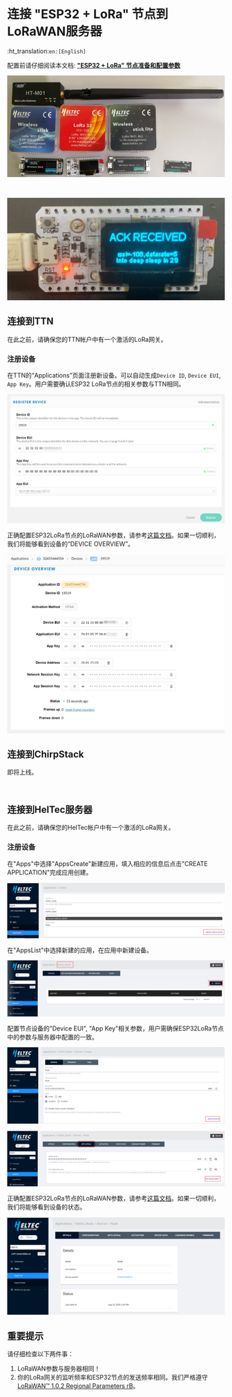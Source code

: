 # 连接 "ESP32 + LoRa" 节点到LoRaWAN服务器
:ht_translation:`en:[English]`

配置前请仔细阅读本文档: **["ESP32 + LoRa" 节点准备和配置参数](https://heltec-automation.readthedocs.io/zh_CN/latest/esp32/lorawan/config_parameter.html)**

![](img/connect_to_gateway/01.png)

&nbsp;

![](img/connect_to_gateway/05.png)

## 连接到TTN

在此之前，请确保您的TTN帐户中有一个激活的LoRa网关。

### 注册设备

在TTN的“Applications”页面注册新设备。可以自动生成`Device ID`, `Device EUI`, `App Key`。用户需要确认ESP32 LoRa节点的相关参数与TTN相同。

![](img/connect_to_gateway/02.png)

正确配置ESP32LoRa节点的LoRaWAN参数，请参考[这篇文档](https://heltec-automation.readthedocs.io/zh_CN/latest/esp32/lorawan/config_parameter.html)。如果一切顺利，我们将能够看到设备的“DEVICE OVERVIEW”。

![](img/connect_to_gateway/04.png)



## 连接到ChirpStack

即将上线。

&nbsp;

## 连接到HelTec服务器

在此之前，请确保您的HelTec帐户中有一个激活的LoRa网关。

### 注册设备

在"Apps"中选择"AppsCreate"新建应用，填入相应的信息后点击"CREATE APPLICATION"完成应用创建。

![](img/connect_to_gateway/06.png)

在"AppsList"中选择新建的应用，在应用中新建设备。

![](img/connect_to_gateway/07.png)

配置节点设备的"Device EUI", "App Key"相关参数，用户需确保ESP32LoRa节点中的参数与服务器中配置的一致。

![](img/connect_to_gateway/08.png)

![](img/connect_to_gateway/09.png)

正确配置ESP32LoRa节点的LoRaWAN参数，请参考[这篇文档](https://heltec-automation.readthedocs.io/zh_CN/latest/esp32/lorawan/config_parameter.html)。如果一切顺利，我们将能够看到设备的状态。

![](img/connect_to_gateway/10.png)

## 重要提示

请仔细检查以下两件事：

1. LoRaWAN参数与服务器相同！
2. 你的LoRa网关的监听频率和ESP32节点的发送频率相同。我们严格遵守[LoRaWAN™ 1.0.2 Regional Parameters rB](https://resource.heltec.cn/download/LoRaWANRegionalParametersv1.0.2_final_1944_1.pdf)。